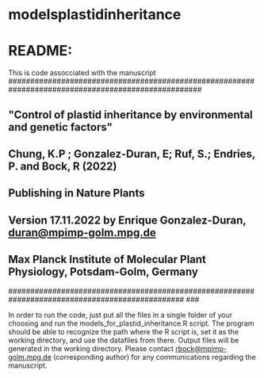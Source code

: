 # modelsplastidinheritance

# README:

This is code assocciated with the  manuscript
####################################################################################################
## "Control of plastid inheritance by environmental and genetic factors"                         ###
## Chung, K.P ; Gonzalez-Duran, E; Ruf, S.; Endries, P. and Bock, R (2022)                       ###
## Publishing in Nature Plants                                                                   ###
## Version 17.11.2022 by Enrique Gonzalez-Duran, duran@mpimp-golm.mpg.de                         ###
## Max Planck Institute of Molecular Plant Physiology, Potsdam-Golm, Germany                     ###                  
################################################################################################ ###   

In order to run the code, just put all the files in a single folder of your choosing and run the models_for_plastid_inheritance.R script. 
The program should be able to recognize the path where the R script is, set it as the working directory, and use the datafiles from there. 
Output files will be generated in the working directory.
Please contact rbock@mpimp-golm.mpg.de (corresponding author) for any communications regarding the manuscript. 
